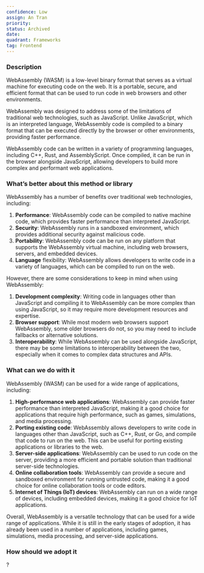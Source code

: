 ```yaml
---
confidence: Low
assign: An Tran
priority: 
status: Archived
date: 
quadrant: Frameworks
tag: Frontend
---
```


<!-- table_of_contents 5d205ad8-0a68-4696-8e10-76668faac513 -->

### Description

WebAssembly (WASM) is a low-level binary format that serves as a virtual machine for executing code on the web. It is a portable, secure, and efficient format that can be used to run code in web browsers and other environments.

WebAssembly was designed to address some of the limitations of traditional web technologies, such as JavaScript. Unlike JavaScript, which is an interpreted language, WebAssembly code is compiled to a binary format that can be executed directly by the browser or other environments, providing faster performance.

WebAssembly code can be written in a variety of programming languages, including C++, Rust, and AssemblyScript. Once compiled, it can be run in the browser alongside JavaScript, allowing developers to build more complex and performant web applications.

### What’s better about this method or library

WebAssembly has a number of benefits over traditional web technologies, including:

1. **Performance**: WebAssembly code can be compiled to native machine code, which provides faster performance than interpreted JavaScript.
1. **Security**: WebAssembly runs in a sandboxed environment, which provides additional security against malicious code.
1. **Portability**: WebAssembly code can be run on any platform that supports the WebAssembly virtual machine, including web browsers, servers, and embedded devices.
1. **Language** flexibility: WebAssembly allows developers to write code in a variety of languages, which can be compiled to run on the web.

However, there are some considerations to keep in mind when using WebAssembly:

1. **Development complexity**: Writing code in languages other than JavaScript and compiling it to WebAssembly can be more complex than using JavaScript, so it may require more development resources and expertise.
1. **Browser support**: While most modern web browsers support WebAssembly, some older browsers do not, so you may need to include fallbacks or alternative solutions.
1. **Interoperability**: While WebAssembly can be used alongside JavaScript, there may be some limitations to interoperability between the two, especially when it comes to complex data structures and APIs.

### What can we do with it

WebAssembly (WASM) can be used for a wide range of applications, including:

1. **High-performance web applications**: WebAssembly can provide faster performance than interpreted JavaScript, making it a good choice for applications that require high performance, such as games, simulations, and media processing.
1. **Porting existing code**: WebAssembly allows developers to write code in languages other than JavaScript, such as C++, Rust, or Go, and compile that code to run on the web. This can be useful for porting existing applications or libraries to the web.
1. **Server-side applications**: WebAssembly can be used to run code on the server, providing a more efficient and portable solution than traditional server-side technologies.
1. **Online collaboration tools**: WebAssembly can provide a secure and sandboxed environment for running untrusted code, making it a good choice for online collaboration tools or code editors.
1. **Internet of Things (IoT) devices**: WebAssembly can run on a wide range of devices, including embedded devices, making it a good choice for IoT applications.

Overall, WebAssembly is a versatile technology that can be used for a wide range of applications. While it is still in the early stages of adoption, it has already been used in a number of applications, including games, simulations, media processing, and server-side applications.

### How should we adopt it

?

<!-- child_database daf371d3-2e1f-4379-a8b5-24eda71ac449 -->
